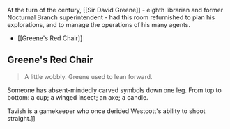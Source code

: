 At the turn of the century, [[Sir David Greene]] - eighth librarian and former Nocturnal Branch superintendent - had this room refurnished to plan his explorations, and to manage the operations of his many agents.
- [[Greene's Red Chair]]

## Greene's Red Chair
> A little wobbly. Greene used to lean forward.

Someone has absent-mindedly carved symbols down one leg. From top to bottom: a cup; a winged insect; an axe; a candle.

Tavish is a gamekeeper who once derided Westcott's ability to shoot straight.]]